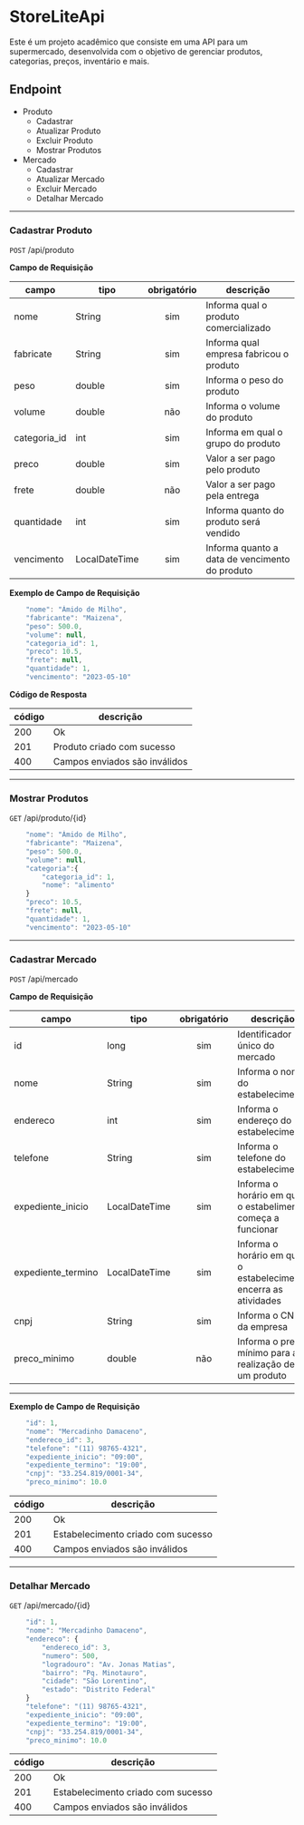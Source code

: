 # StoreLiteApi
Este é um projeto acadêmico que consiste em uma API para um supermercado, desenvolvida com o objetivo de gerenciar produtos, categorias, preços, inventário e mais.

## Endpoint

* Produto
    * Cadastrar
    * Atualizar Produto
    * Excluir Produto
    * Mostrar Produtos
* Mercado
    * Cadastrar
    * Atualizar Mercado
    * Excluir Mercado
    * Detalhar Mercado

---

### Cadastrar Produto

`POST` /api/produto

**Campo de Requisição**

campo | tipo | obrigatório | descrição
|---|---|:---:|---|
nome | String | sim | Informa qual o produto comercializado
fabricate | String | sim | Informa qual empresa fabricou o produto
peso | double | sim | Informa o peso do produto
volume | double | não | Informa o volume do produto
categoria_id | int | sim | Informa em qual o grupo do produto
preco | double | sim | Valor a ser pago pelo produto
frete| double | não | Valor a ser pago pela entrega
quantidade | int | sim | Informa quanto do produto será vendido
vencimento | LocalDateTime | sim | Informa quanto a data de vencimento do produto 

**Exemplo de Campo de Requisição**

```js
    "nome": "Ámido de Milho",
    "fabricante": "Maizena",
    "peso": 500.0,
    "volume": null,
    "categoria_id": 1,
    "preco": 10.5,
    "frete": null,
    "quantidade": 1,
    "vencimento": "2023-05-10"
```

**Código de Resposta**

código | descrição
|---|---
200 | Ok
201 | Produto criado com sucesso
400 | Campos enviados são inválidos

---

### Mostrar Produtos

`GET` /api/produto/{id}

```js
    "nome": "Ámido de Milho",
    "fabricante": "Maizena",
    "peso": 500.0,
    "volume": null,
    "categoria":{
        "categoria_id": 1,
        "nome": "alimento"
    }
    "preco": 10.5,
    "frete": null,
    "quantidade": 1,
    "vencimento": "2023-05-10"
```

---

### Cadastrar Mercado

`POST` /api/mercado

**Campo de Requisição**

campo | tipo | obrigatório | descrição
|---|---|:---:|---|
id | long | sim | Identificador único do mercado
nome| String | sim | Informa o nome do estabelecimento
endereco | int | sim | Informa o endereço do estabelecimento 
telefone | String | sim | Informa o telefone do estabelecimento
expediente_inicio | LocalDateTime | sim | Informa o horário em que o estabelimento começa a funcionar
expediente_termino | LocalDateTime | sim | Informa o horário em que o estabelecimento encerra as atividades
cnpj | String | sim | Informa o CNPJ da empresa
preco_minimo | double | não | Informa o preço mínimo para a realização de um produto

---

**Exemplo de Campo de Requisição**

```js
    "id": 1,
    "nome": "Mercadinho Damaceno",
    "endereco_id": 3,
    "telefone": "(11) 98765-4321",
    "expediente_inicio": "09:00",
    "expediente_termino": "19:00",
    "cnpj": "33.254.819/0001-34",
    "preco_minimo": 10.0
```

código | descrição
|---|---
200 | Ok
201 | Estabelecimento criado com sucesso
400 | Campos enviados são inválidos

---

### Detalhar Mercado

`GET` /api/mercado/{id}

```js
    "id": 1,
    "nome": "Mercadinho Damaceno",
    "endereco": {
        "endereco_id": 3,
        "numero": 500,
        "logradouro": "Av. Jonas Matias",
        "bairro": "Pq. Minotauro",
        "cidade": "São Lorentino",
        "estado": "Distrito Federal"
    }
    "telefone": "(11) 98765-4321",
    "expediente_inicio": "09:00",
    "expediente_termino": "19:00",
    "cnpj": "33.254.819/0001-34",
    "preco_minimo": 10.0
```

código | descrição
|---|---
200 | Ok
201 | Estabelecimento criado com sucesso
400 | Campos enviados são inválidos
